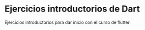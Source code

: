 # Ejercicios introductorios de Dart

Ejercicios introductorios para dar inicio con el curso de flutter.
